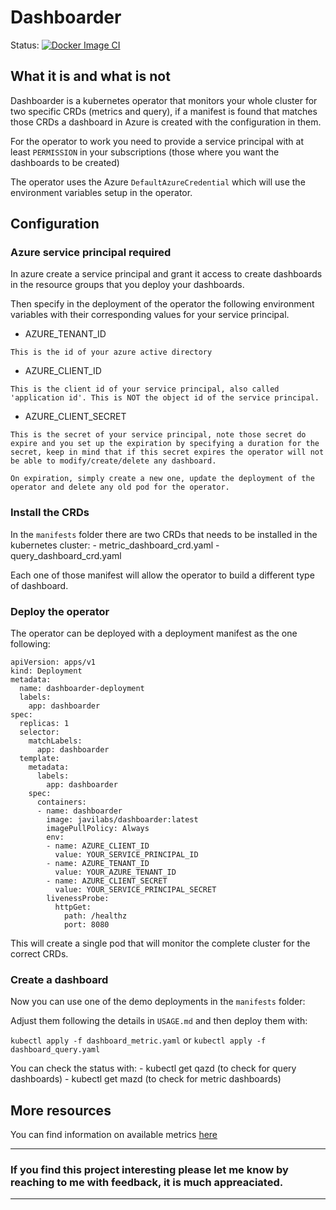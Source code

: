 # Dashboarder


Status:
[![Docker Image CI](https://github.com/javiermarasco/dashboarder/actions/workflows/docker-image.yml/badge.svg)](https://github.com/javiermarasco/dashboarder/actions/workflows/docker-image.yml)


## What it is and what is not

Dashboarder is a kubernetes operator that monitors your whole cluster for two specific CRDs (metrics and query), if a manifest
is found that matches those CRDs a dashboard in Azure is created with the configuration in them.

For the operator to work you need to provide a service principal with at least `PERMISSION` in your subscriptions (those where you
want the dashboards to be created)

The operator uses the Azure `DefaultAzureCredential` which will use the environment variables setup in the operator.

## Configuration

### Azure service principal required

In azure create a service principal and grant it access to create dashboards in the resource groups that you deploy your dashboards.

Then specify in the deployment of the operator the following environment variables with their corresponding values for your service principal.

- AZURE_TENANT_ID
```
This is the id of your azure active directory
```

- AZURE_CLIENT_ID
```
This is the client id of your service principal, also called 'application id'. This is NOT the object id of the service principal.
```

- AZURE_CLIENT_SECRET
```
This is the secret of your service principal, note those secret do expire and you set up the expiration by specifying a duration for the secret, keep in mind that if this secret expires the operator will not be able to modify/create/delete any dashboard.

On expiration, simply create a new one, update the deployment of the operator and delete any old pod for the operator.
```


### Install the CRDs

In the `manifests` folder there are two CRDs that needs to be installed in the kubernetes cluster: 
    - metric_dashboard_crd.yaml
    - query_dashboard_crd.yaml

Each one of those manifest will allow the operator to build a different type of dashboard.

### Deploy the operator

The operator can be deployed with a deployment manifest as the one following:

```
apiVersion: apps/v1
kind: Deployment
metadata:
  name: dashboarder-deployment
  labels:
    app: dashboarder
spec:
  replicas: 1
  selector:
    matchLabels:
      app: dashboarder
  template:
    metadata:
      labels:
        app: dashboarder
    spec:
      containers:
      - name: dashboarder
        image: javilabs/dashboarder:latest
        imagePullPolicy: Always
        env:
        - name: AZURE_CLIENT_ID
          value: YOUR_SERVICE_PRINCIPAL_ID
        - name: AZURE_TENANT_ID
          value: YOUR_AZURE_TENANT_ID
        - name: AZURE_CLIENT_SECRET
          value: YOUR_SERVICE_PRINCIPAL_SECRET
        livenessProbe:
          httpGet:
            path: /healthz
            port: 8080
```

This will create a single pod that will monitor the complete cluster for the correct CRDs.

### Create a dashboard

Now you can use one of the demo deployments in the `manifests` folder:

Adjust them following the details in `USAGE.md` and then deploy them with:

`kubectl apply -f dashboard_metric.yaml` or `kubectl apply -f dashboard_query.yaml`

You can check the status with:
    - kubectl get qazd (to check for query dashboards)
    - kubectl get mazd (to check for metric dashboards)

## More resources

You can find information on available metrics [here](https://docs.microsoft.com/en-us/azure/azure-monitor/essentials/metrics-supported#microsoftcontainerservicemanagedclusters)

---

### If you find this project interesting please let me know by reaching to me with feedback, it is much appreaciated.
---
